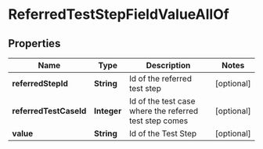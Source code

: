 

# ReferredTestStepFieldValueAllOf


## Properties

Name | Type | Description | Notes
------------ | ------------- | ------------- | -------------
**referredStepId** | **String** | Id of the referred test step |  [optional]
**referredTestCaseId** | **Integer** | Id of the test case where the referred test step comes |  [optional]
**value** | **String** | Id of the Test Step |  [optional]




